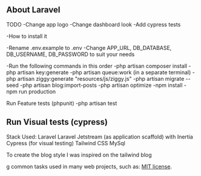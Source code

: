 ## About Laravel

TODO
-Change app logo
-Change dashboard look
-Add cypress tests

-How to install it

-Rename .env.example to .env 
-Change APP_URL, DB_DATABASE, DB_USERNAME, DB_PASSWORD to suit your needs

-Run the following commands in this order
-php artisan composer install
-php artisan key:generate
-php artisan queue:work (in a separate terminal)
-php artisan ziggy:generate "resources/js/ziggy.js"
-php artisan migrate --seed 
-php artisan blog:import-posts
-php artisan optimize
-npm install
-npm run production


Run Feature tests (phpunit)
-php artisan test

Run Visual tests (cypress)
-

Stack Used:
Laravel
Laravel Jetstream (as application scaffold) with Inertia
Cypress (for visual testing)
Tailwind CSS
MySql

To create the blog style I was inspired on the tailwind blog 

g common tasks used in many web projects, such as:
[MIT license](https://opensource.org/licenses/MIT).
